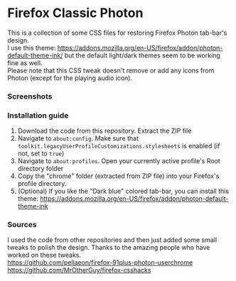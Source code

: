 # Firefox Classic Photon
This is a collection of some CSS files for restoring Firefox Photon tab-bar's design.  
I use this theme: https://addons.mozilla.org/en-US/firefox/addon/photon-default-theme-ink/ but the default light/dark themes seem to be working fine as well.  
Please note that this CSS tweak doesn't remove or add any icons from Photon (except for the playing audio icon).

### Screenshots


### Installation guide
1. Download the code from this repository. Extract the ZIP file
2. Navigate to `about:config`. Make sure that `toolkit.legacyUserProfileCustomizations.stylesheets` is enabled (if not, set to `true`)
3. Navigate to `about:profiles`. Open your currently active profile's Root directory folder
4. Copy the "chrome" folder (extracted from ZIP file) into your Firefox's profile directory.
5. (Optional) If you like the "Dark blue" colored tab-bar, you can install this theme: https://addons.mozilla.org/en-US/firefox/addon/photon-default-theme-ink

### Sources
I used the code from other repositories and then just added some small tweaks to polish the design. Thanks to the amazing people who have worked on these tweaks.    
https://github.com/pellaeon/firefox-91plus-photon-userchrome  
https://github.com/MrOtherGuy/firefox-csshacks
